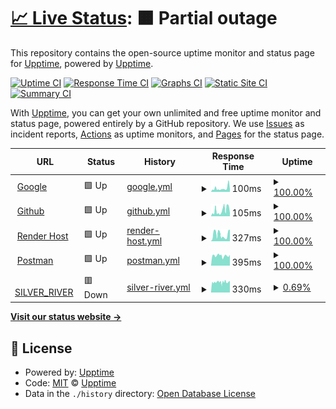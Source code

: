 # [📈 Live Status](https://upptime.github.io/upptime): <!--live status--> **🟧 Partial outage**

This repository contains the open-source uptime monitor and status page for [Upptime](https://upptime.js.org), powered by [Upptime](https://github.com/upptime/upptime).

[![Uptime CI](https://github.com/PabloBaeza56/ALERTS_SILVER_RIVER/workflows/Uptime%20CI/badge.svg)](https://github.com/PabloBaeza56/ALERTS_SILVER_RIVER/actions?query=workflow%3A%22Uptime+CI%22)
[![Response Time CI](https://github.com/PabloBaeza56/ALERTS_SILVER_RIVER/workflows/Response%20Time%20CI/badge.svg)](https://github.com/PabloBaeza56/ALERTS_SILVER_RIVER/actions?query=workflow%3A%22Response+Time+CI%22)
[![Graphs CI](https://github.com/PabloBaeza56/ALERTS_SILVER_RIVER/workflows/Graphs%20CI/badge.svg)](https://github.com/PabloBaeza56/ALERTS_SILVER_RIVER/actions?query=workflow%3A%22Graphs+CI%22)
[![Static Site CI](https://github.com/PabloBaeza56/ALERTS_SILVER_RIVER/workflows/Static%20Site%20CI/badge.svg)](https://github.com/PabloBaeza56/ALERTS_SILVER_RIVER/actions?query=workflow%3A%22Static+Site+CI%22)
[![Summary CI](https://github.com/PabloBaeza56/ALERTS_SILVER_RIVER/workflows/Summary%20CI/badge.svg)](https://github.com/PabloBaeza56/ALERTS_SILVER_RIVER/actions?query=workflow%3A%22Summary+CI%22)

With [Upptime](https://upptime.js.org), you can get your own unlimited and free uptime monitor and status page, powered entirely by a GitHub repository. We use [Issues](https://github.com/upptime/upptime/issues) as incident reports, [Actions](https://github.com/PabloBaeza56/ALERTS_SILVER_RIVER/actions) as uptime monitors, and [Pages](https://upptime.github.io/upptime) for the status page.

<!--start: status pages-->
<!-- This summary is generated by Upptime (https://github.com/upptime/upptime) -->
<!-- Do not edit this manually, your changes will be overwritten -->
<!-- prettier-ignore -->
| URL | Status | History | Response Time | Uptime |
| --- | ------ | ------- | ------------- | ------ |
| <img alt="" src="https://icons.duckduckgo.com/ip3/www.google.com.ico" height="13"> [Google](https://www.google.com) | 🟩 Up | [google.yml](https://github.com/PabloBaeza56/ALERTS_SILVER_RIVER/commits/HEAD/history/google.yml) | <details><summary><img alt="Response time graph" src="./graphs/google/response-time-week.png" height="20"> 100ms</summary><br><a href="https://PabloBaeza56.github.io/ALERTS_SILVER_RIVER/history/google"><img alt="Response time 100" src="https://img.shields.io/endpoint?url=https%3A%2F%2Fraw.githubusercontent.com%2FPabloBaeza56%2FALERTS_SILVER_RIVER%2FHEAD%2Fapi%2Fgoogle%2Fresponse-time.json"></a><br><a href="https://PabloBaeza56.github.io/ALERTS_SILVER_RIVER/history/google"><img alt="24-hour response time 72" src="https://img.shields.io/endpoint?url=https%3A%2F%2Fraw.githubusercontent.com%2FPabloBaeza56%2FALERTS_SILVER_RIVER%2FHEAD%2Fapi%2Fgoogle%2Fresponse-time-day.json"></a><br><a href="https://PabloBaeza56.github.io/ALERTS_SILVER_RIVER/history/google"><img alt="7-day response time 100" src="https://img.shields.io/endpoint?url=https%3A%2F%2Fraw.githubusercontent.com%2FPabloBaeza56%2FALERTS_SILVER_RIVER%2FHEAD%2Fapi%2Fgoogle%2Fresponse-time-week.json"></a><br><a href="https://PabloBaeza56.github.io/ALERTS_SILVER_RIVER/history/google"><img alt="30-day response time 100" src="https://img.shields.io/endpoint?url=https%3A%2F%2Fraw.githubusercontent.com%2FPabloBaeza56%2FALERTS_SILVER_RIVER%2FHEAD%2Fapi%2Fgoogle%2Fresponse-time-month.json"></a><br><a href="https://PabloBaeza56.github.io/ALERTS_SILVER_RIVER/history/google"><img alt="1-year response time 100" src="https://img.shields.io/endpoint?url=https%3A%2F%2Fraw.githubusercontent.com%2FPabloBaeza56%2FALERTS_SILVER_RIVER%2FHEAD%2Fapi%2Fgoogle%2Fresponse-time-year.json"></a></details> | <details><summary><a href="https://PabloBaeza56.github.io/ALERTS_SILVER_RIVER/history/google">100.00%</a></summary><a href="https://PabloBaeza56.github.io/ALERTS_SILVER_RIVER/history/google"><img alt="All-time uptime 100.00%" src="https://img.shields.io/endpoint?url=https%3A%2F%2Fraw.githubusercontent.com%2FPabloBaeza56%2FALERTS_SILVER_RIVER%2FHEAD%2Fapi%2Fgoogle%2Fuptime.json"></a><br><a href="https://PabloBaeza56.github.io/ALERTS_SILVER_RIVER/history/google"><img alt="24-hour uptime 100.00%" src="https://img.shields.io/endpoint?url=https%3A%2F%2Fraw.githubusercontent.com%2FPabloBaeza56%2FALERTS_SILVER_RIVER%2FHEAD%2Fapi%2Fgoogle%2Fuptime-day.json"></a><br><a href="https://PabloBaeza56.github.io/ALERTS_SILVER_RIVER/history/google"><img alt="7-day uptime 100.00%" src="https://img.shields.io/endpoint?url=https%3A%2F%2Fraw.githubusercontent.com%2FPabloBaeza56%2FALERTS_SILVER_RIVER%2FHEAD%2Fapi%2Fgoogle%2Fuptime-week.json"></a><br><a href="https://PabloBaeza56.github.io/ALERTS_SILVER_RIVER/history/google"><img alt="30-day uptime 100.00%" src="https://img.shields.io/endpoint?url=https%3A%2F%2Fraw.githubusercontent.com%2FPabloBaeza56%2FALERTS_SILVER_RIVER%2FHEAD%2Fapi%2Fgoogle%2Fuptime-month.json"></a><br><a href="https://PabloBaeza56.github.io/ALERTS_SILVER_RIVER/history/google"><img alt="1-year uptime 100.00%" src="https://img.shields.io/endpoint?url=https%3A%2F%2Fraw.githubusercontent.com%2FPabloBaeza56%2FALERTS_SILVER_RIVER%2FHEAD%2Fapi%2Fgoogle%2Fuptime-year.json"></a></details>
| <img alt="" src="https://icons.duckduckgo.com/ip3/github.com.ico" height="13"> [Github](https://github.com) | 🟩 Up | [github.yml](https://github.com/PabloBaeza56/ALERTS_SILVER_RIVER/commits/HEAD/history/github.yml) | <details><summary><img alt="Response time graph" src="./graphs/github/response-time-week.png" height="20"> 105ms</summary><br><a href="https://PabloBaeza56.github.io/ALERTS_SILVER_RIVER/history/github"><img alt="Response time 105" src="https://img.shields.io/endpoint?url=https%3A%2F%2Fraw.githubusercontent.com%2FPabloBaeza56%2FALERTS_SILVER_RIVER%2FHEAD%2Fapi%2Fgithub%2Fresponse-time.json"></a><br><a href="https://PabloBaeza56.github.io/ALERTS_SILVER_RIVER/history/github"><img alt="24-hour response time 51" src="https://img.shields.io/endpoint?url=https%3A%2F%2Fraw.githubusercontent.com%2FPabloBaeza56%2FALERTS_SILVER_RIVER%2FHEAD%2Fapi%2Fgithub%2Fresponse-time-day.json"></a><br><a href="https://PabloBaeza56.github.io/ALERTS_SILVER_RIVER/history/github"><img alt="7-day response time 105" src="https://img.shields.io/endpoint?url=https%3A%2F%2Fraw.githubusercontent.com%2FPabloBaeza56%2FALERTS_SILVER_RIVER%2FHEAD%2Fapi%2Fgithub%2Fresponse-time-week.json"></a><br><a href="https://PabloBaeza56.github.io/ALERTS_SILVER_RIVER/history/github"><img alt="30-day response time 105" src="https://img.shields.io/endpoint?url=https%3A%2F%2Fraw.githubusercontent.com%2FPabloBaeza56%2FALERTS_SILVER_RIVER%2FHEAD%2Fapi%2Fgithub%2Fresponse-time-month.json"></a><br><a href="https://PabloBaeza56.github.io/ALERTS_SILVER_RIVER/history/github"><img alt="1-year response time 105" src="https://img.shields.io/endpoint?url=https%3A%2F%2Fraw.githubusercontent.com%2FPabloBaeza56%2FALERTS_SILVER_RIVER%2FHEAD%2Fapi%2Fgithub%2Fresponse-time-year.json"></a></details> | <details><summary><a href="https://PabloBaeza56.github.io/ALERTS_SILVER_RIVER/history/github">100.00%</a></summary><a href="https://PabloBaeza56.github.io/ALERTS_SILVER_RIVER/history/github"><img alt="All-time uptime 100.00%" src="https://img.shields.io/endpoint?url=https%3A%2F%2Fraw.githubusercontent.com%2FPabloBaeza56%2FALERTS_SILVER_RIVER%2FHEAD%2Fapi%2Fgithub%2Fuptime.json"></a><br><a href="https://PabloBaeza56.github.io/ALERTS_SILVER_RIVER/history/github"><img alt="24-hour uptime 100.00%" src="https://img.shields.io/endpoint?url=https%3A%2F%2Fraw.githubusercontent.com%2FPabloBaeza56%2FALERTS_SILVER_RIVER%2FHEAD%2Fapi%2Fgithub%2Fuptime-day.json"></a><br><a href="https://PabloBaeza56.github.io/ALERTS_SILVER_RIVER/history/github"><img alt="7-day uptime 100.00%" src="https://img.shields.io/endpoint?url=https%3A%2F%2Fraw.githubusercontent.com%2FPabloBaeza56%2FALERTS_SILVER_RIVER%2FHEAD%2Fapi%2Fgithub%2Fuptime-week.json"></a><br><a href="https://PabloBaeza56.github.io/ALERTS_SILVER_RIVER/history/github"><img alt="30-day uptime 100.00%" src="https://img.shields.io/endpoint?url=https%3A%2F%2Fraw.githubusercontent.com%2FPabloBaeza56%2FALERTS_SILVER_RIVER%2FHEAD%2Fapi%2Fgithub%2Fuptime-month.json"></a><br><a href="https://PabloBaeza56.github.io/ALERTS_SILVER_RIVER/history/github"><img alt="1-year uptime 100.00%" src="https://img.shields.io/endpoint?url=https%3A%2F%2Fraw.githubusercontent.com%2FPabloBaeza56%2FALERTS_SILVER_RIVER%2FHEAD%2Fapi%2Fgithub%2Fuptime-year.json"></a></details>
| <img alt="" src="https://icons.duckduckgo.com/ip3/render.com.ico" height="13"> [Render Host](https://render.com) | 🟩 Up | [render-host.yml](https://github.com/PabloBaeza56/ALERTS_SILVER_RIVER/commits/HEAD/history/render-host.yml) | <details><summary><img alt="Response time graph" src="./graphs/render-host/response-time-week.png" height="20"> 327ms</summary><br><a href="https://PabloBaeza56.github.io/ALERTS_SILVER_RIVER/history/render-host"><img alt="Response time 327" src="https://img.shields.io/endpoint?url=https%3A%2F%2Fraw.githubusercontent.com%2FPabloBaeza56%2FALERTS_SILVER_RIVER%2FHEAD%2Fapi%2Frender-host%2Fresponse-time.json"></a><br><a href="https://PabloBaeza56.github.io/ALERTS_SILVER_RIVER/history/render-host"><img alt="24-hour response time 510" src="https://img.shields.io/endpoint?url=https%3A%2F%2Fraw.githubusercontent.com%2FPabloBaeza56%2FALERTS_SILVER_RIVER%2FHEAD%2Fapi%2Frender-host%2Fresponse-time-day.json"></a><br><a href="https://PabloBaeza56.github.io/ALERTS_SILVER_RIVER/history/render-host"><img alt="7-day response time 327" src="https://img.shields.io/endpoint?url=https%3A%2F%2Fraw.githubusercontent.com%2FPabloBaeza56%2FALERTS_SILVER_RIVER%2FHEAD%2Fapi%2Frender-host%2Fresponse-time-week.json"></a><br><a href="https://PabloBaeza56.github.io/ALERTS_SILVER_RIVER/history/render-host"><img alt="30-day response time 327" src="https://img.shields.io/endpoint?url=https%3A%2F%2Fraw.githubusercontent.com%2FPabloBaeza56%2FALERTS_SILVER_RIVER%2FHEAD%2Fapi%2Frender-host%2Fresponse-time-month.json"></a><br><a href="https://PabloBaeza56.github.io/ALERTS_SILVER_RIVER/history/render-host"><img alt="1-year response time 327" src="https://img.shields.io/endpoint?url=https%3A%2F%2Fraw.githubusercontent.com%2FPabloBaeza56%2FALERTS_SILVER_RIVER%2FHEAD%2Fapi%2Frender-host%2Fresponse-time-year.json"></a></details> | <details><summary><a href="https://PabloBaeza56.github.io/ALERTS_SILVER_RIVER/history/render-host">100.00%</a></summary><a href="https://PabloBaeza56.github.io/ALERTS_SILVER_RIVER/history/render-host"><img alt="All-time uptime 100.00%" src="https://img.shields.io/endpoint?url=https%3A%2F%2Fraw.githubusercontent.com%2FPabloBaeza56%2FALERTS_SILVER_RIVER%2FHEAD%2Fapi%2Frender-host%2Fuptime.json"></a><br><a href="https://PabloBaeza56.github.io/ALERTS_SILVER_RIVER/history/render-host"><img alt="24-hour uptime 100.00%" src="https://img.shields.io/endpoint?url=https%3A%2F%2Fraw.githubusercontent.com%2FPabloBaeza56%2FALERTS_SILVER_RIVER%2FHEAD%2Fapi%2Frender-host%2Fuptime-day.json"></a><br><a href="https://PabloBaeza56.github.io/ALERTS_SILVER_RIVER/history/render-host"><img alt="7-day uptime 100.00%" src="https://img.shields.io/endpoint?url=https%3A%2F%2Fraw.githubusercontent.com%2FPabloBaeza56%2FALERTS_SILVER_RIVER%2FHEAD%2Fapi%2Frender-host%2Fuptime-week.json"></a><br><a href="https://PabloBaeza56.github.io/ALERTS_SILVER_RIVER/history/render-host"><img alt="30-day uptime 100.00%" src="https://img.shields.io/endpoint?url=https%3A%2F%2Fraw.githubusercontent.com%2FPabloBaeza56%2FALERTS_SILVER_RIVER%2FHEAD%2Fapi%2Frender-host%2Fuptime-month.json"></a><br><a href="https://PabloBaeza56.github.io/ALERTS_SILVER_RIVER/history/render-host"><img alt="1-year uptime 100.00%" src="https://img.shields.io/endpoint?url=https%3A%2F%2Fraw.githubusercontent.com%2FPabloBaeza56%2FALERTS_SILVER_RIVER%2FHEAD%2Fapi%2Frender-host%2Fuptime-year.json"></a></details>
| <img alt="" src="https://icons.duckduckgo.com/ip3/community.postman.com.ico" height="13"> [Postman](https://community.postman.com) | 🟩 Up | [postman.yml](https://github.com/PabloBaeza56/ALERTS_SILVER_RIVER/commits/HEAD/history/postman.yml) | <details><summary><img alt="Response time graph" src="./graphs/postman/response-time-week.png" height="20"> 395ms</summary><br><a href="https://PabloBaeza56.github.io/ALERTS_SILVER_RIVER/history/postman"><img alt="Response time 395" src="https://img.shields.io/endpoint?url=https%3A%2F%2Fraw.githubusercontent.com%2FPabloBaeza56%2FALERTS_SILVER_RIVER%2FHEAD%2Fapi%2Fpostman%2Fresponse-time.json"></a><br><a href="https://PabloBaeza56.github.io/ALERTS_SILVER_RIVER/history/postman"><img alt="24-hour response time 450" src="https://img.shields.io/endpoint?url=https%3A%2F%2Fraw.githubusercontent.com%2FPabloBaeza56%2FALERTS_SILVER_RIVER%2FHEAD%2Fapi%2Fpostman%2Fresponse-time-day.json"></a><br><a href="https://PabloBaeza56.github.io/ALERTS_SILVER_RIVER/history/postman"><img alt="7-day response time 395" src="https://img.shields.io/endpoint?url=https%3A%2F%2Fraw.githubusercontent.com%2FPabloBaeza56%2FALERTS_SILVER_RIVER%2FHEAD%2Fapi%2Fpostman%2Fresponse-time-week.json"></a><br><a href="https://PabloBaeza56.github.io/ALERTS_SILVER_RIVER/history/postman"><img alt="30-day response time 395" src="https://img.shields.io/endpoint?url=https%3A%2F%2Fraw.githubusercontent.com%2FPabloBaeza56%2FALERTS_SILVER_RIVER%2FHEAD%2Fapi%2Fpostman%2Fresponse-time-month.json"></a><br><a href="https://PabloBaeza56.github.io/ALERTS_SILVER_RIVER/history/postman"><img alt="1-year response time 395" src="https://img.shields.io/endpoint?url=https%3A%2F%2Fraw.githubusercontent.com%2FPabloBaeza56%2FALERTS_SILVER_RIVER%2FHEAD%2Fapi%2Fpostman%2Fresponse-time-year.json"></a></details> | <details><summary><a href="https://PabloBaeza56.github.io/ALERTS_SILVER_RIVER/history/postman">100.00%</a></summary><a href="https://PabloBaeza56.github.io/ALERTS_SILVER_RIVER/history/postman"><img alt="All-time uptime 100.00%" src="https://img.shields.io/endpoint?url=https%3A%2F%2Fraw.githubusercontent.com%2FPabloBaeza56%2FALERTS_SILVER_RIVER%2FHEAD%2Fapi%2Fpostman%2Fuptime.json"></a><br><a href="https://PabloBaeza56.github.io/ALERTS_SILVER_RIVER/history/postman"><img alt="24-hour uptime 100.00%" src="https://img.shields.io/endpoint?url=https%3A%2F%2Fraw.githubusercontent.com%2FPabloBaeza56%2FALERTS_SILVER_RIVER%2FHEAD%2Fapi%2Fpostman%2Fuptime-day.json"></a><br><a href="https://PabloBaeza56.github.io/ALERTS_SILVER_RIVER/history/postman"><img alt="7-day uptime 100.00%" src="https://img.shields.io/endpoint?url=https%3A%2F%2Fraw.githubusercontent.com%2FPabloBaeza56%2FALERTS_SILVER_RIVER%2FHEAD%2Fapi%2Fpostman%2Fuptime-week.json"></a><br><a href="https://PabloBaeza56.github.io/ALERTS_SILVER_RIVER/history/postman"><img alt="30-day uptime 100.00%" src="https://img.shields.io/endpoint?url=https%3A%2F%2Fraw.githubusercontent.com%2FPabloBaeza56%2FALERTS_SILVER_RIVER%2FHEAD%2Fapi%2Fpostman%2Fuptime-month.json"></a><br><a href="https://PabloBaeza56.github.io/ALERTS_SILVER_RIVER/history/postman"><img alt="1-year uptime 100.00%" src="https://img.shields.io/endpoint?url=https%3A%2F%2Fraw.githubusercontent.com%2FPabloBaeza56%2FALERTS_SILVER_RIVER%2FHEAD%2Fapi%2Fpostman%2Fuptime-year.json"></a></details>
| <img alt="" src="https://icons.duckduckgo.com/ip3/docker-silver-river.onrender.com.ico" height="13"> [SILVER_RIVER](https://docker-silver-river.onrender.com/ping) | 🟥 Down | [silver-river.yml](https://github.com/PabloBaeza56/ALERTS_SILVER_RIVER/commits/HEAD/history/silver-river.yml) | <details><summary><img alt="Response time graph" src="./graphs/silver-river/response-time-week.png" height="20"> 330ms</summary><br><a href="https://PabloBaeza56.github.io/ALERTS_SILVER_RIVER/history/silver-river"><img alt="Response time 330" src="https://img.shields.io/endpoint?url=https%3A%2F%2Fraw.githubusercontent.com%2FPabloBaeza56%2FALERTS_SILVER_RIVER%2FHEAD%2Fapi%2Fsilver-river%2Fresponse-time.json"></a><br><a href="https://PabloBaeza56.github.io/ALERTS_SILVER_RIVER/history/silver-river"><img alt="24-hour response time 379" src="https://img.shields.io/endpoint?url=https%3A%2F%2Fraw.githubusercontent.com%2FPabloBaeza56%2FALERTS_SILVER_RIVER%2FHEAD%2Fapi%2Fsilver-river%2Fresponse-time-day.json"></a><br><a href="https://PabloBaeza56.github.io/ALERTS_SILVER_RIVER/history/silver-river"><img alt="7-day response time 330" src="https://img.shields.io/endpoint?url=https%3A%2F%2Fraw.githubusercontent.com%2FPabloBaeza56%2FALERTS_SILVER_RIVER%2FHEAD%2Fapi%2Fsilver-river%2Fresponse-time-week.json"></a><br><a href="https://PabloBaeza56.github.io/ALERTS_SILVER_RIVER/history/silver-river"><img alt="30-day response time 330" src="https://img.shields.io/endpoint?url=https%3A%2F%2Fraw.githubusercontent.com%2FPabloBaeza56%2FALERTS_SILVER_RIVER%2FHEAD%2Fapi%2Fsilver-river%2Fresponse-time-month.json"></a><br><a href="https://PabloBaeza56.github.io/ALERTS_SILVER_RIVER/history/silver-river"><img alt="1-year response time 330" src="https://img.shields.io/endpoint?url=https%3A%2F%2Fraw.githubusercontent.com%2FPabloBaeza56%2FALERTS_SILVER_RIVER%2FHEAD%2Fapi%2Fsilver-river%2Fresponse-time-year.json"></a></details> | <details><summary><a href="https://PabloBaeza56.github.io/ALERTS_SILVER_RIVER/history/silver-river">0.69%</a></summary><a href="https://PabloBaeza56.github.io/ALERTS_SILVER_RIVER/history/silver-river"><img alt="All-time uptime 0.69%" src="https://img.shields.io/endpoint?url=https%3A%2F%2Fraw.githubusercontent.com%2FPabloBaeza56%2FALERTS_SILVER_RIVER%2FHEAD%2Fapi%2Fsilver-river%2Fuptime.json"></a><br><a href="https://PabloBaeza56.github.io/ALERTS_SILVER_RIVER/history/silver-river"><img alt="24-hour uptime 0.00%" src="https://img.shields.io/endpoint?url=https%3A%2F%2Fraw.githubusercontent.com%2FPabloBaeza56%2FALERTS_SILVER_RIVER%2FHEAD%2Fapi%2Fsilver-river%2Fuptime-day.json"></a><br><a href="https://PabloBaeza56.github.io/ALERTS_SILVER_RIVER/history/silver-river"><img alt="7-day uptime 0.69%" src="https://img.shields.io/endpoint?url=https%3A%2F%2Fraw.githubusercontent.com%2FPabloBaeza56%2FALERTS_SILVER_RIVER%2FHEAD%2Fapi%2Fsilver-river%2Fuptime-week.json"></a><br><a href="https://PabloBaeza56.github.io/ALERTS_SILVER_RIVER/history/silver-river"><img alt="30-day uptime 0.69%" src="https://img.shields.io/endpoint?url=https%3A%2F%2Fraw.githubusercontent.com%2FPabloBaeza56%2FALERTS_SILVER_RIVER%2FHEAD%2Fapi%2Fsilver-river%2Fuptime-month.json"></a><br><a href="https://PabloBaeza56.github.io/ALERTS_SILVER_RIVER/history/silver-river"><img alt="1-year uptime 0.69%" src="https://img.shields.io/endpoint?url=https%3A%2F%2Fraw.githubusercontent.com%2FPabloBaeza56%2FALERTS_SILVER_RIVER%2FHEAD%2Fapi%2Fsilver-river%2Fuptime-year.json"></a></details>

<!--end: status pages-->

[**Visit our status website →**](https://upptime.github.io/upptime)

## 📄 License

- Powered by: [Upptime](https://github.com/upptime/upptime)
- Code: [MIT](./LICENSE) © [Upptime](https://upptime.js.org)
- Data in the `./history` directory: [Open Database License](https://opendatacommons.org/licenses/odbl/1-0/)
